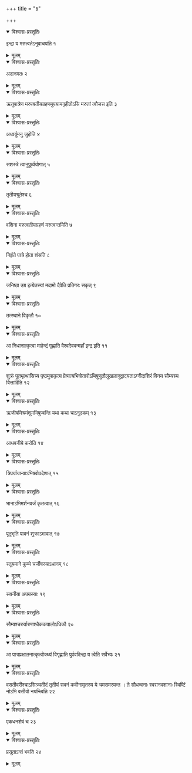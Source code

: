 +++
title = "३"

+++
  


<details open><summary>विश्वास-प्रस्तुतिः</summary>

इन्द्रा य मरुत्वतेऽनुवाचयति १
</details>

<details><summary>मूलम्</summary>

इन्द्रा य मरुत्वतेऽनुवाचयति १
</details>


<details open><summary>विश्वास-प्रस्तुतिः</summary>

अदानमतः २
</details>

<details><summary>मूलम्</summary>

अदानमतः २
</details>


<details open><summary>विश्वास-प्रस्तुतिः</summary>

ऋतुपात्रेण मरुत्वतीयग्रहणमुपयामगृहीतोऽसि मरुतां त्वौजस इति ३
</details>

<details><summary>मूलम्</summary>

ऋतुपात्रेण मरुत्वतीयग्रहणमुपयामगृहीतोऽसि मरुतां त्वौजस इति ३
</details>


<details open><summary>विश्वास-प्रस्तुतिः</summary>

अध्वर्युमनु जुहोति ४
</details>

<details><summary>मूलम्</summary>

अध्वर्युमनु जुहोति ४
</details>


<details open><summary>विश्वास-प्रस्तुतिः</summary>

सशस्त्रे त्वानुपूर्व्ययोगात् ५
</details>

<details><summary>मूलम्</summary>

सशस्त्रे त्वानुपूर्व्ययोगात् ५
</details>


<details open><summary>विश्वास-प्रस्तुतिः</summary>

तृतीयश्रुतेश्च ६
</details>

<details><summary>मूलम्</summary>

तृतीयश्रुतेश्च ६
</details>


<details open><summary>विश्वास-प्रस्तुतिः</summary>

वशिना मरुत्वतीयग्रहणं मरुत्वन्तमिति ७
</details>

<details><summary>मूलम्</summary>

वशिना मरुत्वतीयग्रहणं मरुत्वन्तमिति ७
</details>


<details open><summary>विश्वास-प्रस्तुतिः</summary>

निर्हृते पात्रे होता शंसति ८
</details>

<details><summary>मूलम्</summary>

निर्हृते पात्रे होता शंसति ८
</details>


<details open><summary>विश्वास-प्रस्तुतिः</summary>

जनिष्ठा उग्र इत्येतस्यां मदामो दैवेति प्रतिगरः सकृत् ९
</details>

<details><summary>मूलम्</summary>

जनिष्ठा उग्र इत्येतस्यां मदामो दैवेति प्रतिगरः सकृत् ९
</details>


<details open><summary>विश्वास-प्रस्तुतिः</summary>

तत्स्थाने विकृतौ १०
</details>

<details><summary>मूलम्</summary>

तत्स्थाने विकृतौ १०
</details>


<details open><summary>विश्वास-प्रस्तुतिः</summary>

आ निधानात्कृत्वा माहेन्द्रं गृह्णाति वैश्वदेववन्महाँ इन्द्र इति ११
</details>

<details><summary>मूलम्</summary>

आ निधानात्कृत्वा माहेन्द्रं गृह्णाति वैश्वदेववन्महाँ इन्द्र इति ११
</details>


<details open><summary>विश्वास-प्रस्तुतिः</summary>

शुक्रं पूतभृत्थासिच्य पृष्ठमुपाकृत्य प्रेष्यत्यभिषोतारोऽभिषुणुतौलूखलानुद्वादयताऽग्नीदाशिरं विनय सौम्यस्य वित्तादिति १२
</details>

<details><summary>मूलम्</summary>

शुक्रं पूतभृत्थासिच्य पृष्ठमुपाकृत्य प्रेष्यत्यभिषोतारोऽभिषुणुतौलूखलानुद्वादयताऽग्नीदाशिरं विनय सौम्यस्य वित्तादिति १२
</details>


<details open><summary>विश्वास-प्रस्तुतिः</summary>

ऋजीषमिश्रमंशुमभिषुण्वन्ति यथा कथा चाऽनुदकम् १३
</details>

<details><summary>मूलम्</summary>

ऋजीषमिश्रमंशुमभिषुण्वन्ति यथा कथा चाऽनुदकम् १३
</details>


<details open><summary>विश्वास-प्रस्तुतिः</summary>

आधवनीये करोति १४
</details>

<details><summary>मूलम्</summary>

आधवनीये करोति १४
</details>


<details open><summary>विश्वास-प्रस्तुतिः</summary>

त्रिपर्यायान्वाऽभिषवोपदेशात् १५
</details>

<details><summary>मूलम्</summary>

त्रिपर्यायान्वाऽभिषवोपदेशात् १५
</details>


<details open><summary>विश्वास-प्रस्तुतिः</summary>

भानाऽभिमर्शनवर्जं कृतत्वात् १६
</details>

<details><summary>मूलम्</summary>

भानाऽभिमर्शनवर्जं कृतत्वात् १६
</details>


<details open><summary>विश्वास-प्रस्तुतिः</summary>

पूतृभृति पावनं शुक्राऽभावात् १७
</details>

<details><summary>मूलम्</summary>

पूतृभृति पावनं शुक्राऽभावात् १७
</details>


<details open><summary>विश्वास-प्रस्तुतिः</summary>

स्तूयमाने कुम्भे चर्जीषस्याऽधानम् १८
</details>

<details><summary>मूलम्</summary>

स्तूयमाने कुम्भे चर्जीषस्याऽधानम् १८
</details>


<details open><summary>विश्वास-प्रस्तुतिः</summary>

सवनीया अपयस्याः १९
</details>

<details><summary>मूलम्</summary>

सवनीया अपयस्याः १९
</details>


<details open><summary>विश्वास-प्रस्तुतिः</summary>

सौम्यश्चरुर्वारुणश्चैककपालोऽधिकौ २०
</details>

<details><summary>मूलम्</summary>

सौम्यश्चरुर्वारुणश्चैककपालोऽधिकौ २०
</details>


<details open><summary>विश्वास-प्रस्तुतिः</summary>

आ पात्रप्रक्षालनात्कृत्वोक्थ्यं विगृह्णाति पुर्ववदिन्द्रा य त्वेति सर्वेभ्यः २१
</details>

<details><summary>मूलम्</summary>

आ पात्रप्रक्षालनात्कृत्वोक्थ्यं विगृह्णाति पुर्ववदिन्द्रा य त्वेति सर्वेभ्यः २१
</details>


<details open><summary>विश्वास-प्रस्तुतिः</summary>

वसतीवरीश्चाऽसिञ्चतीदं तृतीयं सवनं कवीनामृतस्य ये चमसमरयन्त । ते सौधन्वनाः स्वरानवशानाः स्विष्टिं नोऽभि वसीयो नयन्त्विति २२
</details>

<details><summary>मूलम्</summary>

वसतीवरीश्चाऽसिञ्चतीदं तृतीयं सवनं कवीनामृतस्य ये चमसमरयन्त । ते सौधन्वनाः स्वरानवशानाः स्विष्टिं नोऽभि वसीयो नयन्त्विति २२
</details>


<details open><summary>विश्वास-प्रस्तुतिः</summary>

एकधनशेषं च २३
</details>

<details><summary>मूलम्</summary>

एकधनशेषं च २३
</details>


<details open><summary>विश्वास-प्रस्तुतिः</summary>

प्रसूताऽन्तं भवति २४
</details>

<details><summary>मूलम्</summary>

प्रसूताऽन्तं भवति २४
</details>

